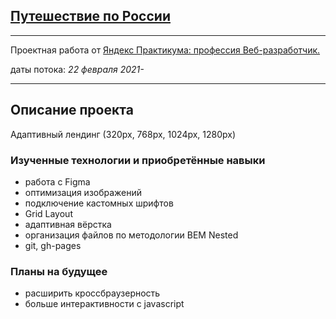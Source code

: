 ## [Путешествие по России](https://amaria-desveloper.github.io/russian-travel/ "Стабильная версия на GitHub pages")  

---

Проектная работа от [Яндекс Практикума: профессия Веб-разработчик.](https://praktikum.yandex.ru/web "страница курса")

даты потока: *22 февраля 2021-*

---
## Описание проекта
Адаптивный лендинг (320px, 768px, 1024px, 1280px)

### Изученные технологии и приобретённые навыки 
* работа с Figma
* оптимизация изображений
* подключение кастомных шрифтов
* Grid Layout
* адаптивная вёрстка
* организация файлов по методологии BEM Nested
* git, gh-pages

### Планы на будущее
* расширить кроссбраузерность
* больше интерактивности с javascript